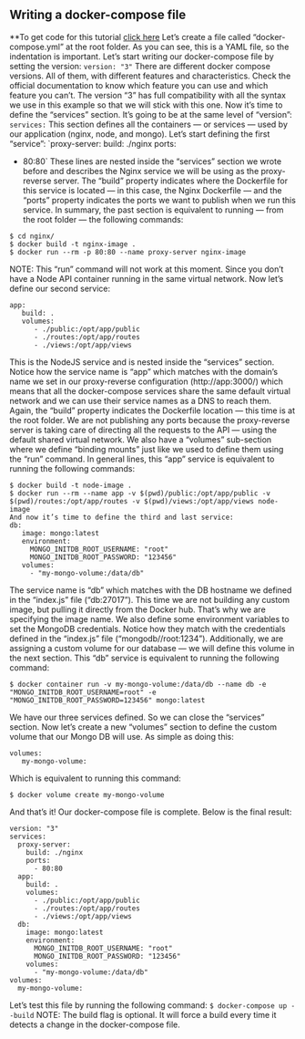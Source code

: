 ## Writing a docker-compose file
**To get code for this tutorial [click here](docker-compose-example.yml)
Let’s create a file called “docker-compose.yml” at the root folder. As you can see, this is a YAML file, so the indentation is important. Let’s start writing our docker-compose file by setting the version:
`version: "3"`
There are different docker compose versions. All of them, with different features and characteristics. Check the official documentation to know which feature you can use and which feature you can’t. The version “3” has full compatibility with all the syntax we use in this example so that we will stick with this one.
Now it’s time to define the “services” section. It’s going to be at the same level of “version”:
`services:`
This section defines all the containers — or services — used by our application (nginx, node, and mongo). Let’s start defining the first “service”:
`proxy-server:
   build: ./nginx
   ports:
   - 80:80`
These lines are nested inside the “services” section we wrote before and describes the Nginx service we will be using as the proxy-reverse server. The “build” property indicates where the Dockerfile for this service is located — in this case, the Nginx Dockerfile — and the “ports” property indicates the ports we want to publish when we run this service.
In summary, the past section is equivalent to running — from the root folder — the following commands:

```
$ cd nginx/
$ docker build -t nginx-image .
$ docker run --rm -p 80:80 --name proxy-server nginx-image
```

NOTE: This “run” command will not work at this moment. Since you don’t have a Node API container running in the same virtual network.
Now let’s define our second service:
```
app:
   build: .
   volumes:
      - ./public:/opt/app/public
      - ./routes:/opt/app/routes
      - ./views:/opt/app/views
```
This is the NodeJS service and is nested inside the “services” section. Notice how the service name is “app” which matches with the domain’s name we set in our proxy-reverse configuration (http://app:3000/) which means that all the docker-compose services share the same default virtual network and we can use their service names as a DNS to reach them.
Again, the “build” property indicates the Dockerfile location — this time is at the root folder. We are not publishing any ports because the proxy-reverse server is taking care of directing all the requests to the API — using the default shared virtual network. We also have a “volumes” sub-section where we define “binding mounts” just like we used to define them using the “run” command.
In general lines, this “app” service is equivalent to running the following commands:
```
$ docker build -t node-image .
$ docker run --rm --name app -v $(pwd)/public:/opt/app/public -v
$(pwd)/routes:/opt/app/routes -v $(pwd)/views:/opt/app/views node-image
And now it’s time to define the third and last service:
db:
   image: mongo:latest
   environment:
     MONGO_INITDB_ROOT_USERNAME: "root"
     MONGO_INITDB_ROOT_PASSWORD: "123456"
   volumes:
     - "my-mongo-volume:/data/db"
```
The service name is “db” which matches with the DB hostname we defined in the “index.js” file (“db:27017”). This time we are not building any custom image, but pulling it directly from the Docker hub. That’s why we are specifying the image name. We also define some environment variables to set the MongoDB credentials. Notice how they match with the credentials defined in the “index.js” file (“mongodb//root:1234”). Additionally, we are assigning a custom volume for our database — we will define this volume in the next section.
This “db” service is equivalent to running the following command:
```
$ docker container run -v my-mongo-volume:/data/db --name db -e "MONGO_INITDB_ROOT_USERNAME=root" -e "MONGO_INITDB_ROOT_PASSWORD=123456" mongo:latest
```
We have our three services defined. So we can close the “services” section. Now let’s create a new “volumes” section to define the custom volume that our Mongo DB will use. As simple as doing this:
```
volumes:
   my-mongo-volume:
```
Which is equivalent to running this command:
```
$ docker volume create my-mongo-volume
```

And that’s it! Our docker-compose file is complete. Below is the final result:
```
version: "3"
services:
  proxy-server:
    build: ./nginx
    ports:
      - 80:80
  app:
    build: .
    volumes:
      - ./public:/opt/app/public
      - ./routes:/opt/app/routes
      - ./views:/opt/app/views
  db:
    image: mongo:latest
    environment:
      MONGO_INITDB_ROOT_USERNAME: "root"
      MONGO_INITDB_ROOT_PASSWORD: "123456"
    volumes:
      - "my-mongo-volume:/data/db"
volumes:
  my-mongo-volume:
  ```
Let’s test this file by running the following command:
`$ docker-compose up --build`
NOTE: The build flag is optional. It will force a build every time it detects a change in the docker-compose file.
